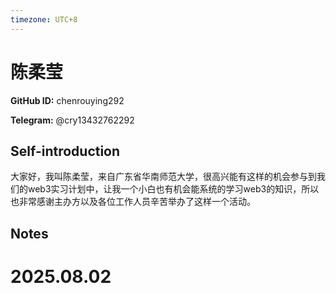 ```yaml
---
timezone: UTC+8
---
```


# 陈柔莹

**GitHub ID:** chenrouying292

**Telegram:** @cry13432762292

## Self-introduction

大家好，我叫陈柔莹，来自广东省华南师范大学，很高兴能有这样的机会参与到我们的web3实习计划中，让我一个小白也有机会能系统的学习web3的知识，所以也非常感谢主办方以及各位工作人员辛苦举办了这样一个活动。

## Notes

<!-- Content_START -->

# 2025.08.02


<!-- Content_END -->
